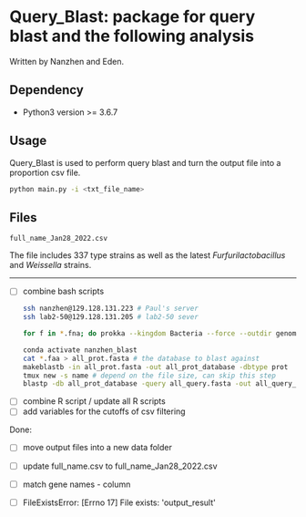 # Query_Blast: package for query blast and the following analysis 

Written by Nanzhen and Eden.

## Dependency
- Python3 version >= 3.6.7

## Usage
Query_Blast is used to perform query blast and turn the output file into a proportion csv file.
``` bash
python main.py -i <txt_file_name>
```


## Files
 `full_name_Jan28_2022.csv`

 The file includes 337 type strains as well as the latest *Furfurilactobacillus* and *Weissella* strains.


---
- [ ] combine bash scripts
    ```bash
    ssh nanzhen@129.128.131.223 # Paul's server
    ssh lab2-50@129.128.131.205 # lab2-50 sever

    for f in *.fna; do prokka --kingdom Bacteria --force --outdir genomes_prokka_output --prefix ${f%.fna} --locustag ${f%.fna} $f; done # if the annotation is needed

    conda activate nanzhen_blast
    cat *.faa > all_prot.fasta # the database to blast against
    makeblastb -in all_prot.fasta -out all_prot_database -dbtype prot
    tmux new -s name # depend on the file size, can skip this step
    blastp -db all_prot_database -query all_query.fasta -out all_query_prot.txt -outfmt "7 qacc sallacc pident qcovs evalue"


    ```
- [ ] combine R script / update all R scripts
- [ ] add variables for the cutoffs of csv filtering

Done:
- [ ] move output files into a new data folder
- [ ] update full_name.csv to full_name_Jan28_2022.csv
- [ ] match gene names - column
- [ ] FileExistsError: [Errno 17] File exists: 'output_result'


